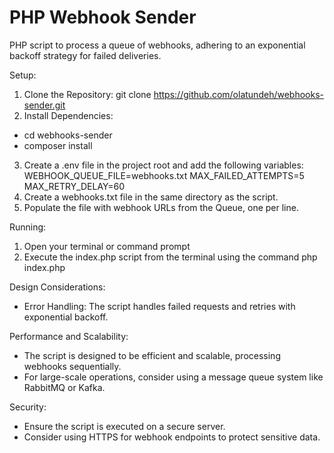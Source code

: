 PHP Webhook Sender
==================
PHP script to process a queue of webhooks, adhering to an exponential backoff strategy for failed deliveries.

Setup:
1. Clone the Repository: git clone https://github.com/olatundeh/webhooks-sender.git
2. Install Dependencies:
- cd webhooks-sender
- composer install
3. Create a .env file in the project root and add the following variables:
WEBHOOK_QUEUE_FILE=webhooks.txt
MAX_FAILED_ATTEMPTS=5
MAX_RETRY_DELAY=60
4. Create a webhooks.txt file in the same directory as the script.
5. Populate the file with webhook URLs from the Queue, one per line.

Running:
1. Open your terminal or command prompt
2. Execute the index.php script from the terminal using the command php index.php

Design Considerations:
- Error Handling: The script handles failed requests and retries with exponential backoff.

Performance and Scalability:
- The script is designed to be efficient and scalable, processing webhooks sequentially.
- For large-scale operations, consider using a message queue system like RabbitMQ or Kafka.

Security:
- Ensure the script is executed on a secure server.
- Consider using HTTPS for webhook endpoints to protect sensitive data.
